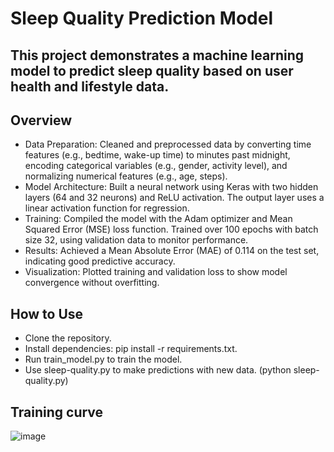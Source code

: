 # Sleep Quality Prediction Model
## This project demonstrates a machine learning model to predict sleep quality based on user health and lifestyle data.

## Overview
- Data Preparation: Cleaned and preprocessed data by converting time features (e.g., bedtime, wake-up time) to minutes past midnight, encoding categorical variables (e.g., gender, activity level), and normalizing numerical features (e.g., age, steps).
- Model Architecture: Built a neural network using Keras with two hidden layers (64 and 32 neurons) and ReLU activation. The output layer uses a linear activation function for regression.
- Training: Compiled the model with the Adam optimizer and Mean Squared Error (MSE) loss function. Trained over 100 epochs with batch size 32, using validation data to monitor performance.
- Results: Achieved a Mean Absolute Error (MAE) of 0.114 on the test set, indicating good predictive accuracy.
- Visualization: Plotted training and validation loss to show model convergence without overfitting.
## How to Use
- Clone the repository.
- Install dependencies: pip install -r requirements.txt.
- Run train_model.py to train the model.
- Use sleep-quality.py to make predictions with new data. (python sleep-quality.py)
## Training curve
![image](https://github.com/user-attachments/assets/541715b3-fac9-44d9-a86f-71a607babf18)

